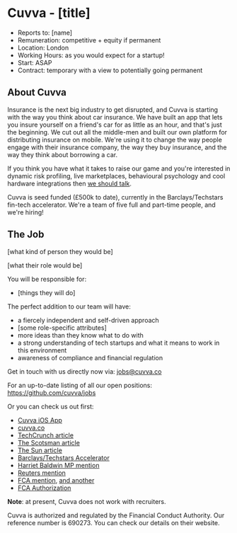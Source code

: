 # Cuvva - [title]

- Reports to: [name]
- Remuneration: competitive + equity if permanent
- Location: London
- Working Hours: as you would expect for a startup!
- Start: ASAP
- Contract: temporary with a view to potentially going permanent

## About Cuvva

Insurance is the next big industry to get disrupted, and Cuvva is starting with
the way you think about car insurance. We have built an app that lets you insure
yourself on a friend's car for as little as an hour, and that's just the
beginning. We cut out all the middle-men and built our own platform for
distributing insurance on mobile. We're using it to change the way people engage
with their insurance company, the way they buy insurance, and the way they think
about borrowing a car.

If you think you have what it takes to raise our game and you're interested in
dynamic risk profiling, live marketplaces, behavioural psychology and cool
hardware integrations then [we should talk](mailto:jobs@cuvva.co).

Cuvva is seed funded (&pound;500k to date), currently in the Barclays/Techstars
fin-tech accelerator. We're a team of five full and part-time people, and we're
hiring!

## The Job

[what kind of person they would be]

[what their role would be]

You will be responsible for:

- [things they will do]

The perfect addition to our team will have:

- a fiercely independent and self-driven approach
- [some role-specific attributes]
- more ideas than they know what to do with
- a strong understanding of tech startups and what it means to work in this environment
- awareness of compliance and financial regulation

Get in touch with us directly now via: jobs@cuvva.co

For an up-to-date listing of all our open positions: https://github.com/cuvva/jobs

Or you can check us out first:

- [Cuvva iOS App](https://itunes.apple.com/app/id979980804?mt=8)
- [cuvva.co](https://cuvva.co)
- [TechCrunch article](http://techcrunch.com/2016/01/05/cuvva/)
- [The Scotsman article](http://www.scotsman.com/business/companies/tech/car-insurance-start-up-cuvva-hits-the-road-1-3950441)
- [The Sun article](http://www.sunmotors.co.uk/news/app-launched-for-hourly-car-insurance/)
- [Barclays/Techstars Accelerator](http://www.techstars.com/content/blog/introducing-the-11-new-companies-of-londons-barclays-accelerator-powered-by-techstars/)
- [Harriet Baldwin MP mention](https://www.gov.uk/government/speeches/fintech-week-2016-celebrating-britains-status-as-a-leading-fintech-hub)
- [Reuters mention](http://www.reuters.com/article/britain-blockchain-idUSL8N1623LQ)
- [FCA mention](https://fca.org.uk/news/uk-fintech-regulating-for-innovation), [and another](https://fca.org.uk/news/innovation-in-financial-services)
- [FCA Authorization](https://register.fca.org.uk/ShPo_FirmDetailsPage?id=001b000000o1JXIAA2)

**Note**: at present, Cuvva does not work with recruiters.

Cuvva is authorized and regulated by the Financial Conduct Authority. Our
reference number is 690273. You can check our details on their website.
